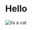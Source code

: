 # Hello 

![tis a cat](https://i.ytimg.com/vi/vH8kYVahdrU/hq720.jpg?sqp=-oaymwEhCK4FEIIDSFryq4qpAxMIARUAAAAAGAElAADIQj0AgKJD&rs=AOn4CLDupXZrUT00Q1ru06NV2vi3rMfp0w)
